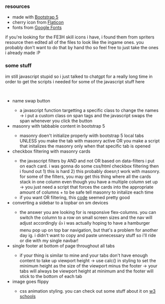 ### resources
<ul>
  <li>made with <a href="https://getbootstrap.com/" target="_blank">Bootstrap 5</a></li>
  <li>cherry icon from <a href="https://www.flaticon.com/" target="_blank">Flaticon</a></li>
  <li>fonts from <A href="https://fonts.google.com/" target="_blank">Google Fonts</a></li>
</ul>

<p>if you're looking for the FE3H skill icons i have, i found them from spriters resource then edited all of the files to look like the ingame ones. you probably don't want to do that by hand tho so feel free to just take the ones i already made :P</p>

### some stuff
<p>im still javascript stupid so i just talked to chatgpt for a really long time in order to get the scripts i needed for some of the javascript stuff here</p>
<br>
<ul>
  <li>name swap button</li>
  <ul>
    <li>a javascript function targetting a specific class to change the names -> i put a custom class on span tags and the javascript swaps the span whenever you click the button</li>
  </ul>
  <li>masonry with tabbable content in bootstrap 5</li>
  <ul>
    <li>masonry doen't initialize properly wiith bootstrap 5 local tabs UNLESS you make the tab with masonry active OR you make a script that initalizes the masonry only when that specific tab is opened</li>
  </ul>
  <li>checkbox filtering with masonry cards</li>
    <ul>
      <li>the javascript filters by AND and not OR based on data-filters i put on each card. i was gonna do some css/html checkbox filtering then i found out 1) this is hard 2) this probably doesn;t work with masonry. for some of the filters, you may get this thing where all the cards stack in one column even though you have a multiple column set up -> you just need a script that forces the cards into the appropriate amount of columns + to be safe tell masonry to initalize each time</li>
      <li>if you want OR filtering, this <a href="https://github.com/dynamick/multiple-filter-masonry/blob/master/multipleFilterMasonry.js" target="_blank">code</a> seemed pretty good</li>
    </ul>
  <li>converting a sidebar to a topbar on sm devices</li>
  <ul>
    <li>the answer you are looking for is responsive flex-columns.  you can switch the column to a row on small screen sizes and the nav will adjust accordingly 👍 i was actually hoping to have a hamburger menu pop up on top bar navigation, but that's a problem for another day ig. i didn't want to copy and paste unnecessary stuff so i'll ride or die with my single navbar!</li>
  </ul>
  <li>single footer at bottom of page throughout all tabs</li>
  <ul>
    <li>if your thing is similar to mine and your tabs don't have enough content to take up viewport height -> use calc() in styling to set the minimum height as the size of the viewport minus the footer -> your tabs will always be viewport height at minimum and the footer will stick to the bottom of each tab</li>
  </ul>
  <li>image goes flippy</li>
  <ul>
    <li>css animation styling. you can check out some stuff about it on <a href="https://www.w3schools.com/css/css3_animations.asp" target="_blank">w3 schools</a></li>
  </ul>
</ul>

